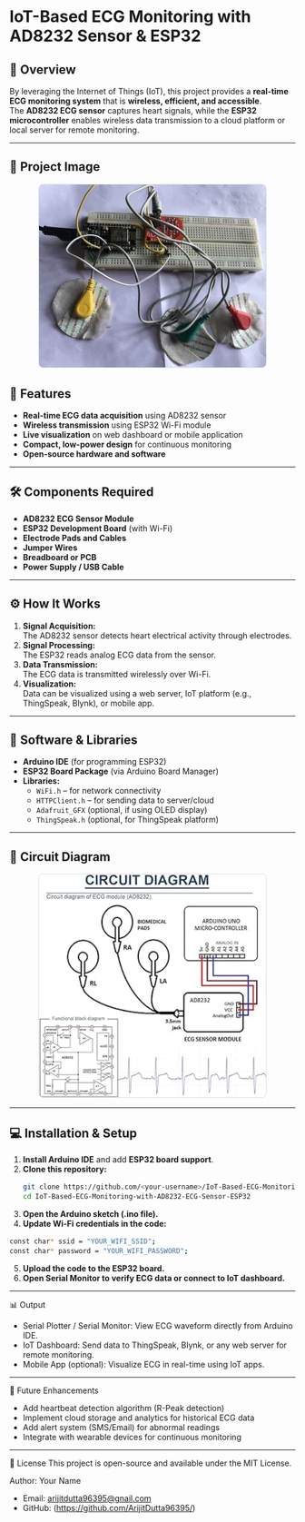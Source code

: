 # IoT-Based ECG Monitoring with AD8232 Sensor & ESP32

## 📖 Overview
By leveraging the Internet of Things (IoT), this project provides a **real-time ECG monitoring system** that is **wireless, efficient, and accessible**.  
The **AD8232 ECG sensor** captures heart signals, while the **ESP32 microcontroller** enables wireless data transmission to a cloud platform or local server for remote monitoring.

---
##  📸 Project Image
<p align="center">
  <a href="https://github.com/ArijitDutta96395/IoT-Based-ECG-Monitoring-with-AD8232-ECG-Sensor-ESP32/blob/main/Circuit%20Diagram.jpg">
    <img src="https://github.com/ArijitDutta96395/IoT-Based-ECG-Monitoring-with-AD8232-ECG-Sensor-ESP32/blob/main/ecgbreadboard.jpg" alt="Circuit Diagram" width="400px" style="border:1px solid #ddd; border-radius:8px;" />
  </a>
</p>

## 🚀 Features
- **Real-time ECG data acquisition** using AD8232 sensor  
- **Wireless transmission** using ESP32 Wi-Fi module  
- **Live visualization** on web dashboard or mobile application  
- **Compact, low-power design** for continuous monitoring  
- **Open-source hardware and software**  

---

## 🛠️ Components Required
- **AD8232 ECG Sensor Module**  
- **ESP32 Development Board** (with Wi-Fi)  
- **Electrode Pads and Cables**  
- **Jumper Wires**  
- **Breadboard or PCB**  
- **Power Supply / USB Cable**  

---

## ⚙️ How It Works
1. **Signal Acquisition:**  
   The AD8232 sensor detects heart electrical activity through electrodes.  
2. **Signal Processing:**  
   The ESP32 reads analog ECG data from the sensor.  
3. **Data Transmission:**  
   The ECG data is transmitted wirelessly over Wi-Fi.  
4. **Visualization:**  
   Data can be visualized using a web server, IoT platform (e.g., ThingSpeak, Blynk), or mobile app.  

---

## 🧰 Software & Libraries
- **Arduino IDE** (for programming ESP32)  
- **ESP32 Board Package** (via Arduino Board Manager)  
- **Libraries:**
  - `WiFi.h` – for network connectivity  
  - `HTTPClient.h` – for sending data to server/cloud  
  - `Adafruit_GFX` (optional, if using OLED display)  
  - `ThingSpeak.h` (optional, for ThingSpeak platform)  

---

## 🔧 Circuit Diagram
<p align="center">
  <a href="https://github.com/ArijitDutta96395/IoT-Based-ECG-Monitoring-with-AD8232-ECG-Sensor-ESP32/blob/main/Circuit%20Diagram.jpg">
    <img src="https://github.com/ArijitDutta96395/IoT-Based-ECG-Monitoring-with-AD8232-ECG-Sensor-ESP32/raw/main/Circuit%20Diagram.jpg" alt="Circuit Diagram" width="400px" style="border:1px solid #ddd; border-radius:8px;" />
  </a>
</p>

---

## 💻 Installation & Setup
1. **Install Arduino IDE** and add **ESP32 board support**.  
2. **Clone this repository:**
   ```bash
   git clone https://github.com/<your-username>/IoT-Based-ECG-Monitoring-with-AD8232-ECG-Sensor-ESP32.git
   cd IoT-Based-ECG-Monitoring-with-AD8232-ECG-Sensor-ESP32
3. **Open the Arduino sketch (.ino file).**
4. **Update Wi-Fi credentials in the code:**
```bash
const char* ssid = "YOUR_WIFI_SSID";
const char* password = "YOUR_WIFI_PASSWORD";
```

5. **Upload the code to the ESP32 board.**
6. **Open Serial Monitor to verify ECG data or connect to IoT dashboard.**
---

📊 Output
- Serial Plotter / Serial Monitor: View ECG waveform directly from Arduino IDE.
- IoT Dashboard: Send data to ThingSpeak, Blynk, or any web server for remote monitoring.
- Mobile App (optional): Visualize ECG in real-time using IoT apps.
  
---

🔮 Future Enhancements
- Add heartbeat detection algorithm (R-Peak detection)
- Implement cloud storage and analytics for historical ECG data
- Add alert system (SMS/Email) for abnormal readings
- Integrate with wearable devices for continuous monitoring
  
---

📜 License
This project is open-source and available under the MIT License.

Author: Your Name
- Email: arijitdutta96395@gnail.com
- GitHub: (https://github.com/ArijitDutta96395/)







